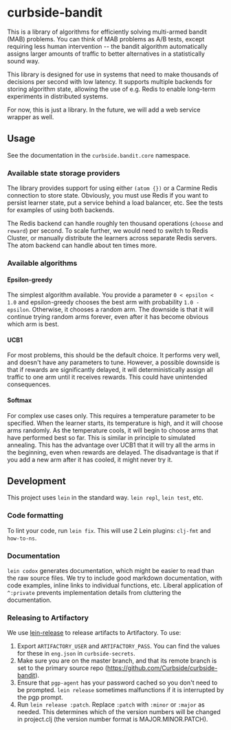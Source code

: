 # curbside-bandit

This is a library of algorithms for efficiently solving multi-armed bandit (MAB) problems. You can think of MAB problems as A/B tests, except requiring less human intervention -- the bandit algorithm automatically assigns larger amounts of traffic to better alternatives in a statistically sound way.

This library is designed for use in systems that need to make thousands of decisions per second with low latency. It supports multiple backends for storing algorithm state, allowing the use of e.g. Redis to enable long-term experiments in distributed systems.

For now, this is just a library. In the future, we will add a web service wrapper as well.

## Usage

See the documentation in the `curbside.bandit.core` namespace.

### Available state storage providers

The library provides support for using either `(atom {})` or a Carmine Redis connection to store state. Obviously, you must use Redis if you want to persist learner state, put a service behind a load balancer, etc. See the tests for examples of using both backends.

The Redis backend can handle roughly ten thousand operations (`choose` and `reward`) per second. To scale further, we would need to switch to Redis Cluster, or manually distribute the learners across separate Redis servers. The atom backend can handle about ten times more.

### Available algorithms

#### Epsilon-greedy

The simplest algorithm available. You provide a parameter `0 < epsilon < 1.0` and epsilon-greedy chooses the best arm with probability `1.0 - epsilon`. Otherwise, it chooses a random arm. The downside is that it will continue trying random arms forever, even after it has become obvious which arm is best.

#### UCB1

For most problems, this should be the default choice. It performs very well, and doesn't have any parameters to tune. However, a possible downside is that if rewards are significantly delayed, it will deterministically assign all traffic to one arm until it receives rewards. This could have unintended consequences.

#### Softmax

For complex use cases only. This requires a temperature parameter to be specified. When the learner starts, its temperature is high, and it will choose arms randomly. As the temperature cools, it will begin to choose arms that have performed best so far. This is similar in principle to simulated annealing. This has the advantage over UCB1 that it will try all the arms in the beginning, even when rewards are delayed. The disadvantage is that if you add a new arm after it has cooled, it might never try it.

## Development

This project uses `lein` in the standard way. `lein repl`, `lein test`, etc.

### Code formatting

To lint your code, run `lein fix`. This will use 2 Lein plugins: `clj-fmt` and `how-to-ns`.

### Documentation
`lein codox` generates documentation, which might be easier to read than the raw source files. We try to include good markdown documentation, with code examples, inline links to individual functions, etc. Liberal application of `^:private` prevents implementation details from cluttering the documentation.

### Releasing to Artifactory

We use [lein-release](https://github.com/relaynetwork/lein-release) to release artifacts to Artifactory. To use:

1. Export `ARTIFACTORY_USER` and `ARTIFACTORY_PASS`. You can find the values for these in `eng.json` in `curbside-secrets`.
2. Make sure you are on the master branch, and that its remote branch is set to the primary source repo (https://github.com/Curbside/curbside-bandit).
3. Ensure that `pgp-agent` has your password cached so you don't need to be prompted. `lein release` sometimes malfunctions if it is interrupted by the pgp prompt.
4. Run `lein release :patch`. Replace `:patch` with `:minor` or `:major` as needed. This determines which of the version numbers will be changed in project.clj (the version number format is MAJOR.MINOR.PATCH).
